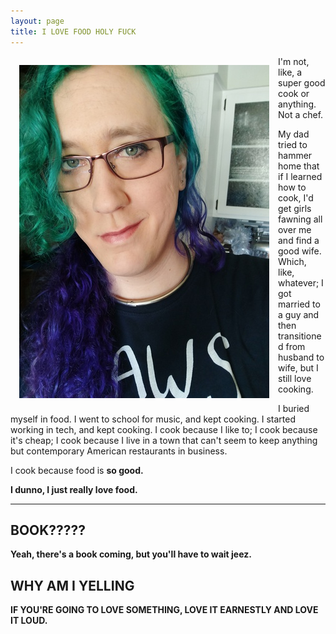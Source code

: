```yaml
---
layout: page
title: I LOVE FOOD HOLY FUCK
---
```


<img src="/assets/images/maddypaws.s.jpg" style="max-width: 400px; float: left; margin: 1em;"/>

I'm not, like, a super good cook or anything. Not a chef.

My dad tried to hammer home that if I learned how to cook, I'd get girls fawning all over me and find a good wife. Which, like, whatever; I got married to a guy and then transitioned from husband to wife, but I still love cooking.

I buried myself in food. I went to school for music, and kept cooking. I started working in tech, and kept cooking. I cook because I like to; I cook because it's cheap; I cook because I live in a town that can't seem to keep anything but contemporary American restaurants in business.

I cook because food is **so good.**

**I dunno, I just really love food.**

<hr class="clearfix" />

## BOOK?????

**Yeah, there's a book coming, but you'll have to wait jeez.**

## WHY AM I YELLING

**IF YOU'RE GOING TO LOVE SOMETHING, LOVE IT EARNESTLY AND LOVE IT LOUD.**
